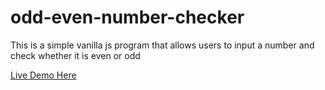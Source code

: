 # odd-even-number-checker
This is a simple vanilla js program that allows users to input a number and check whether it is even or odd

[Live Demo Here](https://bmagoma-js-odd-even-checker.netlify.com/) 
